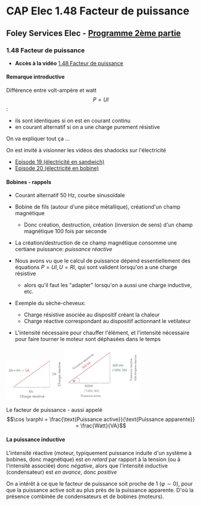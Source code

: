 # CAP Elec 1.48 Facteur de puissance
## Foley Services Elec - [Programme 2ème partie](../2eme_partie/README.md)

### 1.48 Facteur de puissance

- **Accès à la vidéo** [1.48 Facteur de puissance](https://youtu.be/8dPOf_TP2os)

#### Remarque introductive

Différence entre volt-ampère et watt $$P = UI$$:

- ils sont identiques si on est en courant continu
- en courant alternatif si on a une charge purement résistive

On va expliquer tout ça ...

On est invité à visionner les vidéos des shadocks sur l'électricité

- [Episode 19 (électricité en sandwich)](https://www.youtube.com/watch?v=2eBUTJCwmoY)
- [Episode 20 (électricité en bobine)](https://www.youtube.com/watch?v=Gl-vCsOKiJc)

#### Bobines - rappels

- Courant alternatif 50 Hz, courbe sinusoïdale
- Bobine de fils (autour d'une pièce métallique), créationd'un champ magnétique
  - Donc création, destruction, création (inversion de sens) d'un champ magnétique 100 fois par seconde
- La création/destruction de ce champ magnétique consomme une certiane puissance: *puissance réactive*
- Nous avons vu que le calcul de puissance dépend essentiellement des équations $P = UI, U = RI$, qui sont valident lorsqu'on a une charge résistive
  - alors qu'il faut les "adapter" lorsqu'on a aussi une charge inductive, etc.

- Exemple du sèche-cheveux:
  - Charge résistive asociée au dispositif créant la chaleur
  - Charge réactive correspondant au dispositif actionnant le vetilateur

- L'intensité nécessaire pour chauffer l'élément, et l'intensité nécessaire pour faire tourner le moteur sont déphasées dans le temps

<img src="./images/Addition_intensite_charges.png" width="30%">
<img src="./images/Puissance_apparente.png" width="40%">

Le facteur de puissance - aussi appelé $$\cos \varphi = \frac{\text{Puissance active}}{\text{Puissance apparente}} = \frac{Watt}{VA}$$

#### La puissance inductive

L'intensité réactive (moteur, typiquement puissance induite d'un système à bobines, donc magnétique) est *en retard* par rapport à la tension (ou à l'intensité associée) donc *négative*, alors que l'intensité inductive (condensateur) est *en avance*, donc *positive*

On a intérêt à ce que le facteur de puissance soit proche de 1 ($\varphi \sim 0$), pour que la puissance active soit au plus près de la puissance apparente. D'où la présence combinée de condensateurs et de bobines (moteurs).
